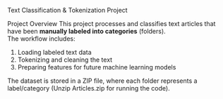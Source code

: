 Text Classification & Tokenization Project

Project Overview
This project processes and classifies text articles that have been **manually labeled into categories** (folders).  
The workflow includes:
1. Loading labeled text data
2. Tokenizing and cleaning the text
3. Preparing features for future machine learning models

The dataset is stored in a ZIP file, where each folder represents a label/category (Unzip Articles.zip for running the code).
